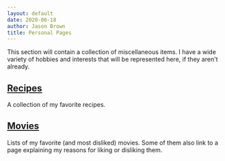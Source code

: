```yaml
---
layout: default
date: 2020-06-18
author: Jason Brown
title: Personal Pages
---
```

This section will contain a collection of miscellaneous items. I have a wide variety of hobbies and interests that will be represented here, if they aren't already.

## [Recipes](recipes)
A collection of my favorite recipes.

## [Movies](movies)
Lists of my favorite (and most disliked) movies. Some of them also link to a page explaining my reasons for liking or disliking them.
